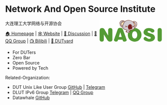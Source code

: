 # Network And Open Source Institute

<img width="200px" src="logo.svg" align="right" alt="logo">

大连理工大学网络与开源协会

[🏠 Homepage](https://github.com/NAOSI-DLUT) | [🕸 Website](https://naosi.org) | [💬 Discussion](https://github.com/orgs/NAOSI-DLUT/discussions) | [🐧 QQ Group](https://qm.qq.com/q/7MtavKTyms) | [📺 Bilibili](https://space.bilibili.com/1058346981) | [💬 DUTyard](https://yard.naosi.org)

- For DUTers
- Zero Bar
- Open Source
- Powered by Tech

Related-Organization:

- DUT Unix Like User Group [GitHub](https://github.com/DUT-Unix-Like-Group) | [Telegram](https://t.me/+k068VgMwtUowMjdl)
- DLUT IPv6 Group [Telegram](https://t.me/joinchat/phhKpJ9bk584NmU1) | [QQ Group](https://jq.qq.com/?_wv=1027&k=UFubgs5E)
- Datawhale [GitHub](https://github.com/datawhalechina)
